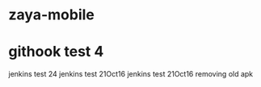 # zaya-mobile
# githook test 4
jenkins test 24
jenkins test 21Oct16
jenkins test 21Oct16 removing old apk
